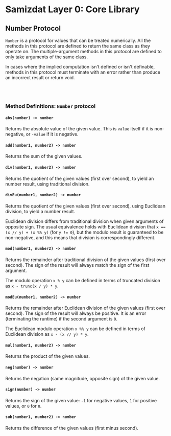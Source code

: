 Samizdat Layer 0: Core Library
==============================

Number Protocol
---------------

`Number` is a protocol for values that can be treated numerically.
All the methods in this protocol are defined to return the same class
as they operate on. The multiple-argument methods in this protocol are
defined to only take arguments of the same class.

In cases where the implied computation isn't defined or isn't definable,
methods in this protocol must terminate with an error rather than
produce an incorrect result or return void.

<br><br>
### Method Definitions: `Number` protocol

#### `abs(number) -> number`

Returns the absolute value of the given value. This is `value` itself if
it is non-negative, or `-value` if it is negative.

#### `add(number1, number2) -> number`

Returns the sum of the given values.

#### `div(number1, number2) -> number`

Returns the quotient of the given values (first over second),
to yield an number result, using traditional division.

#### `divEu(number1, number2) -> number`

Returns the quotient of the given values (first over second),
using Euclidean division, to yield a number result.

Euclidean division differs from traditional division when given
arguments of opposite sign. The usual equivalence holds with Euclidean
division that `x == (x // y) + (x %% y)` (for `y != 0`), but the
modulo result is guaranteed to be non-negative, and this means that
division is correspondingly different.

#### `mod(number1, number2) -> number`

Returns the remainder after traditional division of the given values (first
over second). The sign of the result will always match the sign of the
first argument.

The modulo operation `x % y` can be defined in terms of truncated division as
`x - trunc(x / y) * y`.

#### `modEu(number1, number2) -> number`

Returns the remainder after Euclidean division of the given values (first
over second). The sign of the result will always be positive.
It is an error (terminating the runtime) if the second
argument is `0`.

The Euclidean modulo operation `x %% y` can be defined in terms of
Euclidean division as `x - (x // y) * y`.

#### `mul(number1, number2) -> number`

Returns the product of the given values.

#### `neg(number) -> number`

Returns the negation (same magnitude, opposite sign) of the given
value.

#### `sign(number) -> number`

Returns the sign of the given value: `-1` for negative values,
`1` for positive values, or `0` for `0`.

#### `sub(number1, number2) -> number`

Returns the difference of the given values (first minus second).
